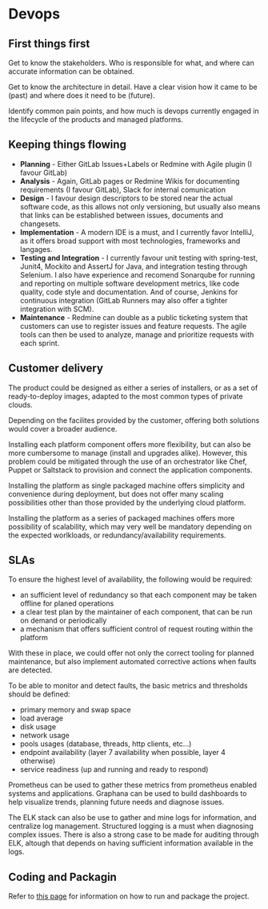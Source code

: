 # Devops

## First things first

Get to know the stakeholders. Who is responsible for what, and where can accurate information can be obtained.

Get to know the architecture in detail. Have a clear vision how it came to be (past) and where does it need to be (future).

Identify common pain points, and how much is devops currently engaged in the lifecycle of the products and managed platforms.

## Keeping things flowing

* __Planning__ - Either GitLab Issues+Labels or Redmine with Agile plugin (I favour GitLab)
* __Analysis__ - Again, GitLab pages or Redmine Wikis for documenting requirements (I favour GitLab), Slack for internal comunication
* __Design__ - I favour design descriptors to be stored near the actual software code, as this allows not only versioning, but usually also means that links can be established between issues, documents and changesets. 
* __Implementation__ - A modern IDE is a must, and I currently favor IntelliJ, as it offers broad support with most technologies, frameworks and langages.
* __Testing and Integration__ - I currently favour unit testing with spring-test, Junit4, Mockito and AssertJ for Java, and integration testing through Selenium. I also have experience and recomend Sonarqube for running and reporting on multiple software development metrics, like code quality, code style and documentation. And of course, Jenkins for continuous integration (GitLab Runners may also offer a tighter integration with SCM).
* __Maintenance__ - Redmine can double as a public ticketing system that customers can use to register issues and feature requests. The agile tools can then be used to analyze, manage and prioritize requests with each sprint.

## Customer delivery
The product could be designed as either a series of installers, or as a set of ready-to-deploy images, adapted to the most common types of private clouds.

Depending on the facilites provided by the customer, offering both solutions would cover a broader audience.

Installing each platform component offers more flexibility, but can also be more cumbersome to manage (install and upgrades alike). However, this problem could be mitigated through the use of an orchestrator like Chef, Puppet or Saltstack to provision and connect the application components.

Installing the platform as single packaged machine offers simplicity and convenience during deployment, but does not offer many scaling possibilities other than those provided by the underlying cloud platform.

Installing the platform as a series of packaged machines offers more possibility of scalability, which may very well be mandatory depending on the expected worlkloads, or redundancy/availability requirements.

## SLAs

To ensure the highest level of availability, the following would be required:
* an sufficient level of redundancy so that each component may be taken offline for planed operations
* a clear test plan by the maintainer of each component, that can be run on demand or periodically
* a mechanism that offers sufficient control of request routing within the platform

With these in place, we could offer not only the correct tooling for planned maintenance, but also implement automated corrective actions when faults are detected.

To be able to monitor and detect faults, the basic metrics and thresholds should be defined:
* primary memory and swap space
* load average
* disk usage
* network usage
* pools usages (database, threads, http clients, etc...)
* endpoint availability (layer 7 availability when possible, layer 4 otherwise)
* service readiness (up and running and ready to respond)

Prometheus can be used to gather these metrics from prometheus enabled systems and applications. Graphana can be used to build dashboards to help visualize trends, planning future needs and diagnose issues.

The ELK stack can also be use to gather and mine logs for information, and centralize log management. Structured logging is a must when diagnosing complex issues. There is also a strong case to be made for auditing through ELK, altough that depends on having sufficient information available in the logs.

## Coding and Packagin

Refer to [this page](RUNNING.md) for information on how to run and package the project.

